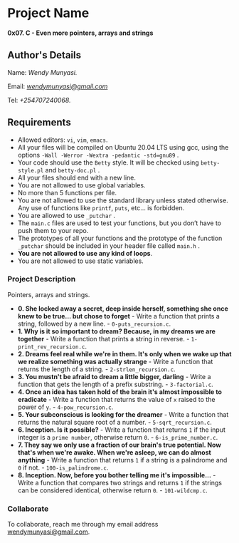 # Project Name
**0x07. C - Even more pointers, arrays and strings**

## Author's Details
Name: *Wendy Munyasi.*

Email: *wendymunyasi@gmail.com*

Tel: *+254707240068.*

##  Requirements
*   Allowed editors: `vi`, `vim`, `emacs`.
*   All your files will be compiled on Ubuntu 20.04 LTS using gcc, using the options `-Wall -Werror -Wextra -pedantic -std=gnu89` .
*   Your code should use the `Betty` style. It will be checked using `betty-style.pl` and `betty-doc.pl` .
*   All your files should end with a new line.
*   You are not allowed to use global variables.
*   No more than 5 functions per file.
*   You are not allowed to use the standard library unless stated otherwise. Any use of functions like  `printf`, `puts`, etc… is forbidden.
*   You are allowed to use `_putchar` .
*   The `main.c` files are used to test your functions, but you don’t have to push them to your repo.
*   The prototypes of all your functions and the prototype of the function `_putchar` should be included in your header file called `main.h` .
*   **You are not allowed to use any kind of loops**.
*   You are not allowed to use static variables.


### Project Description
Pointers, arrays and strings.

* **0. She locked away a secret, deep inside herself, something she once knew to be true... but chose to forget** - Write a function that prints a string, followed by a new line. - `0-puts_recursion.c`.
* **1. Why is it so important to dream? Because, in my dreams we are together** - Write a function that prints a string in reverse. - `1-print_rev_recursion.c`.
* **2. Dreams feel real while we're in them. It's only when we wake up that we realize something was actually strange** - Write a function that returns the length of a string. - `2-strlen_recursion.c`.
* **3. You mustn't be afraid to dream a little bigger, darling** - Write a function that gets the length of a prefix substring. - `3-factorial.c`.
* **4. Once an idea has taken hold of the brain it's almost impossible to eradicate** - Write a function that returns the value of `x` raised to the power of `y`. - `4-pow_recursion.c`.
* **5. Your subconscious is looking for the dreamer** - Write a function that returns the natural square root of a number. - `5-sqrt_recursion.c`.
* **6. Inception. Is it possible?** - Write a function that returns `1` if the input integer is a `prime number`, otherwise return `0`. - `6-is_prime_number.c`.
* **7. They say we only use a fraction of our brain's true potential. Now that's when we're awake. When we're asleep, we can do almost anything** - Write a function that returns `1` if a string is a palindrome and `0` if not. - `100-is_palindrome.c`.
* **8. Inception. Now, before you bother telling me it's impossible...** - Write a function that compares two strings and returns `1` if the strings can be considered identical, otherwise return `0`. - `101-wildcmp.c`.

### Collaborate

To collaborate, reach me through my email address wendymunyasi@gmail.com.